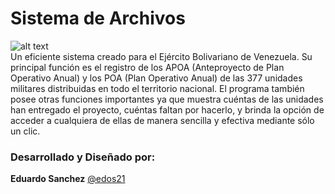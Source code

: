 # Sistema de Archivos
![alt text](http://e2sistems.com/img/page/8.png "Logo Title Text 1")<br>
Un eficiente sistema creado para el Ejército Bolivariano de Venezuela. Su principal función es el registro de los APOA
(Anteproyecto de Plan Operativo Anual) y los POA (Plan Operativo Anual) de las 377 unidades militares distribuidas
en todo el territorio nacional. El programa también posee otras funciones importantes ya que muestra cuéntas de las
unidades han entregado el proyecto, cuéntas faltan por hacerlo, y brinda la opción de acceder a cualquiera de ellas
de manera sencilla y efectiva mediante sólo un clic.<br>
### Desarrollado y Diseñado por:<br>
**Eduardo Sanchez** [@edos21](https://twitter.com/Edos21)
